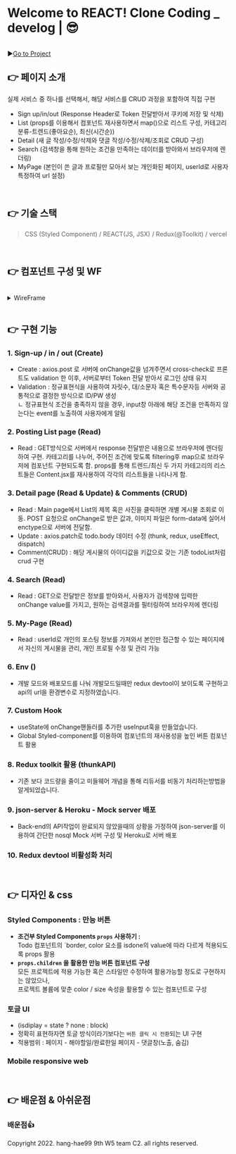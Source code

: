 # Welcome to REACT! Clone Coding _ develog |  😎
![]()

▶️[Go to Project](https://w7-develog.netlify.app/)

## 👉 페이지 소개
실제 서비스 중 하나를 선택해서, 해당 서비스를 CRUD 과정을 포함하여 직접 구현
- Sign up/in/out (Response Header로 Token 전달받아서 쿠키에 저장 및 삭제)
- List (props를 이용해서 컴포넌트 재사용하면서 map()으로 리스트 구성, 카테고리 분류-트렌드(좋아요순), 최신(시간순))
- Detail (새 글 작성/수정/삭제와 댓글 작성/수정/삭제/조회로 CRUD 구성)
- Search (검색창을 통해 원하는 조건을 만족하는 데이터를 받아와서 브라우저에 렌더링)
- MyPage (본인이 쓴 글과 프로필만 모아서 보는 개인화된 페이지, userId로 사용자 특정하여 url 설정)
<br>

## 👉 기술 스택
> CSS (Styled Component) / REACT(JS, JSX) / Redux(@Toolkit) / vercel 
<br>

## 👉 컴포넌트 구성 및 WF
![]()
<details>
<summary>WireFrame</summary>
<div markdown="1">       
  
![](https://bit.ly/3FGuSRt)
![](https://bit.ly/3hbPTcw)
![](https://bit.ly/3ftr4se)
![](https://bit.ly/3UkQ4Rb)
![](https://bit.ly/3fwWKwM)
![](https://bit.ly/3UjBLfN)
![](https://bit.ly/3U7AMQ7)

</div>
</details>
<br>

## 👉 구현 기능
### 1. Sign-up / in / out (Create)
- Create : axios.post 로 서버에 onChange값을 넘겨주면서 cross-check로 프론트도 validation 한 이후, 서버로부터 Token 전달 받아서 로그인 상태 유지
- Validation : 정규표현식을 사용하여 자릿수, 대/소문자 혹은 특수문자등 서버와 공통적으로 결정한 방식으로 ID/PW 생성<br>
ㄴ 정규표현식 조건을 충족하지 않을 경우, input창 아래에 해당 조건을 만족하지 않는다는 event를 노출하여 사용자에게 알림

### 2. Posting List page (Read)
- Read : GET방식으로 서버에서 response 전달받은 내용으로 브라우저에 렌더링하여 구현. 카테고리를 나누어, 주어진 조건에 맞도록 filtering후 map으로
        브라우저에 컴포넌트 구현되도록 함. props를 통해 트렌드/최신 두 가지 카테고리의 리스트들은 Content.jsx를 재사용하여 각각의 리스트들을 나타나게 함.

### 3. Detail page (Read & Update) & Comments (CRUD)
- Read : Main page에서 List의 제목 혹은 사진을 클릭하면 개별 게시물 조회로 이동. POST 요청으로 onChange로 받은 값과, 이미지 파일은 form-data에 실어서
        enctype으로 서버에 전달함.
- Update : axios.patch로 todo.body 데이터 수정 (thunk, redux, useEffect, dispatch)
- Comment(CRUD) : 해당 게시물의 아이디값을 키값으로 갖는 기존 todoList처럼 crud 구현

### 4. Search (Read)
- Read : GET으로 전달받은 정보를 받아와서, 사용자가 검색창에 입력한 onChange value를 가지고, 원하는 검색결과를 필터링하여 브라우저에 렌더링

### 5. My-Page (Read)
- Read : userId로 개인의 포스팅 정보를 가져와서 본인만 접근할 수 있는 페이지에서 자신의 게시물을 관리, 개인 프로필 수정 및 관리 가능

### 6. Env ()
- 개발 모드와 배포모드를 나눠 개발모드일때만 redux devtool이 보이도록 구현하고 api의 url을 환경변수로 지정하였습니다.

### 7. Custom Hook
- useState에 onChange핸들러를 추가한 useInput훅을 만들었습니다.
- Global Styled-component를 이용하여 컴포넌트의 재사용성을 높인 버튼 컴포넌트 활용

### 8. Redux toolkit 활용 (thunkAPI)
- 기존 보다 코드량을 줄이고 미들웨어 개념을 통해 리듀서를 비동기 처리하는방법을 알게되었습니다.

### 9. json-server & Heroku - Mock server 배포
- Back-end의 API작업이 완료되지 않았을때의 상황을 가정하여 json-server를 이용하여 간단한 nosql Mock 서버 구성 및 Heroku로 서버 배포

### 10. Redux devtool 비활성화 처리

<br>

## 👉 디자인 & css
### Styled Components : 만능 버튼
- **조건부 Styled Components `props` 사용하기 :** <br>
Todo 컴포넌트의 <Todobox />`border, color 요소를 isdone의 value에 따라 다르게 적용되도록 props 활용
- **`props.children` 을 활용한 만능 버튼 컴포넌트 구성** <br>
모든 프로젝트에 적용 가능한 혹은 스타일만 수정하여 활용가능할 정도로 구현하지는 않았으나,<br>
프로젝트 볼륨에 맞춘 color / size 속성을 활용할 수 있는 컴포넌트로 구성

### 토글 UI 
- (isdiplay = state ? none : block)
- 정확히 표현하자면 토글 방식이라기보다는 `버튼 클릭 시 전환`되는 UI 구현
- 적용범위 : <TodoList> 페이지 - 해야할일/완료한일 <Detail> 페이지 - 댓글창(노출, 숨김)

### Mobile responsive web
<!-- ![](https://velog.velcdn.com/images/joyfive/post/5c91d69b-2ce0-4dbb-b3bd-7494035b2688/image.gif) -->


<br>

## 👉 배운점 & 아쉬운점
### 배운점👍
<!-- <기쁨 @joyfive>
- **Redux Toolkit, Thunk** <br>
리덕스 툴킷을 활용하여 기존 전역 상태관리 store와 json-server를 연결하여 통신하는 방법을 배웠습니다.

- **Custom Component 세분화** <br> 다양한 페이지, 컴포넌트에서 활용할 수 있는 UI 컴포넌트를 만들어서, 추후 스타일링 시 더욱 빠르고 효율적인 작업이 가능하리라 기대됩니다. 

- **UI 숨김처리를 활용한 토글방식** <br>
display: `none`, `block` 속성과 useState를 활용하여 버튼 클릭 시 상태값이 업데이트되어 css props가 변경되도록 토글 UI를 구현했습니다. <br>

<br>

<현홍 @minhyeonhong>
- **redux toolkit** <br>
기존 보다 코드량을 줄이고 미들웨어 개념을 통해 리듀서를 비동기 처리하는방법을 알게되었습니다.

- **json-server** <br>
Back-end의 API작업이 완료되지 않았을때 json-server를 이용하여 간단한 nosql서버를 구성하고
이를 axios를 이용하여 json-server로 데이터를 가져오거나 수정하는 것을 알게되었습니다.

### 아쉬운점👀
<기쁨 @joyfive>
- **욕심이 과했다😢**<br>
2명이 함께 진행하는 프로젝트이지만 challenge로 각자 독자적인 기능개발 후 <br> merge하여 스타일링 작업을 진행하기로 계획하였으나, 실제 프로젝트 진행 시 팀원과의 개발속도에 차이가 있어, <br> 저는 게시판 CRUD까지만 진행한 상태에서 댓글 CRUD 베리에이션 작업은 중간에 중단하고 <br>댓글 기능은 현홍님의 작업 소스로 그대로 사용하게 되었습니다. <br>
ㄴ 새로이 배운 내용이 많아 개념을 익히면서 3-4일 만에 작업을 완료하기에는 다소 빠듯한 일정이었던 것 같습니다. 팀 과제로 나누어 진행했다면 정상적인 속도이기는 하나, 앞으로 기능 구현 시간을 더 단축시키기 위해 CRUD 기본 개념을 반복적으로 연습하고자 합니다:)
<br>

<현홍 @minhyeonhong>
- **게시글-댓글 DB 종속처리** <br>
ㄴ투두 지웠을때 댓글 같이 안사라짐 <br>
ㄴtodoList에서 게시물을 삭제하면 해당 게시물에 있던 댓글들이 같이 삭제되지 않아 <br>
ㄴ삭제했던 글의 id값으로 글을 다시 등록하면 댓글이 자동으로 달려있음 <br>
ㄴ반복문을 돌려 댓글들을 지울수 있었겠지만 사이트의 퍼포먼스를 고려해 하지않음 <br>

- **memo 최적화 미사용** <br>
ㄴ시간 관계상 불필요한 렌더링을 막는 최적화 작업까지는 진행하지 못하고 엑스트라 리듀서로만 구현함<br>
ㄴaxios로 api통신후 받는 response값을 state에 반영 했다면 퍼포먼스가 더 나왔겠지만<br>
axios를 익히기 위해 state의 값이 변경될 때 마다 axios로 다시get하는 방식으로 처리 후 최적화 작업은 시간 관계상 진행하지 못함

<br>

## 진도체크
### 이전 목표 : *Success!*<br> 
1. ~~CRUD, useStae, Redux 활용 다지기~~<br>
2. ~~토글 UI 연습하기~~<br> -->


Copyright 2022. hang-hae99 9th W5 team C2. all rights reserved.

<!-- ## 항해 99 클론코딩 : 프론트엔드 --! >